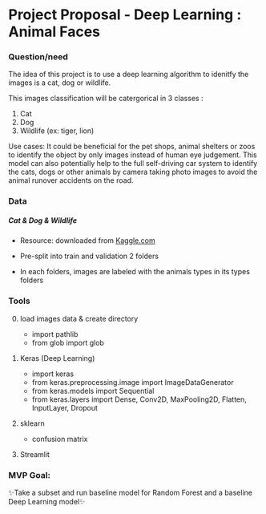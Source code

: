 # Project Proposal - Deep Learning : Animal Faces


### Question/need


The idea of this project is to use a deep learning algorithm to idenitfy the images is a cat, dog or wildlife.


 This images classification will be catergorical in 3 classes : 
 1. Cat 
 2. Dog 
 3. Wildlife (ex: tiger, lion)


Use cases:
It could be beneficial for the pet shops, animal shelters or zoos to identify the object by only images instead of human eye judgement. This model can also potentially help to the full self-driving car system to identify the cats, dogs or other animals by camera taking photo images to avoid the animal runover accidents on the road. 



### Data


##### Cat & Dog & Wildlife

-  Resource: downloaded from [Kaggle.com](hhttps://www.kaggle.com/andrewmvd/animal-faces)

- Pre-split into train and validation 2 folders

- In each folders, images are labeled with the animals types in its types folders


### Tools
0. load images data & create directory
   * import pathlib
   * from glob import glob


1. Keras (Deep Learning)
    * import keras
	* from keras.preprocessing.image import ImageDataGenerator
	* from keras.models import Sequential
	* from keras.layers import Dense, Conv2D, MaxPooling2D, Flatten, InputLayer, Dropout 

2. sklearn
    - confusion matrix

3. Streamlit




### MVP Goal:

✨Take a subset and run baseline model for Random Forest and a baseline Deep Learning model✨
